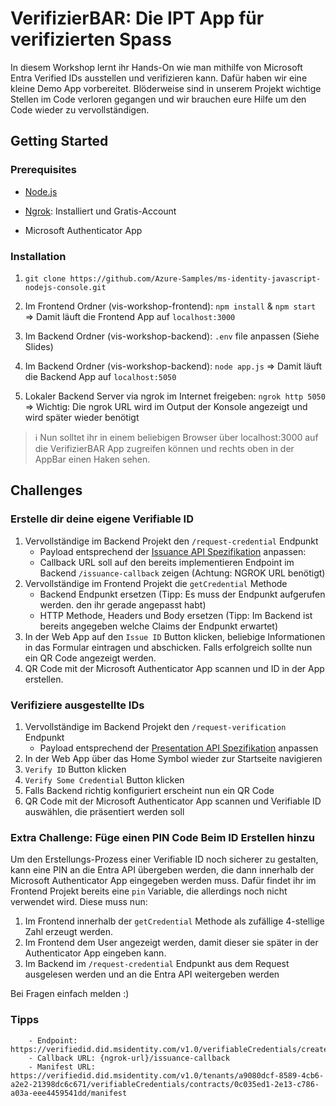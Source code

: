
# VerifizierBAR: Die IPT App für verifizierten Spass

  
In diesem Workshop lernt ihr Hands-On wie man mithilfe von Microsoft Entra Verified IDs ausstellen und verifizieren kann. Dafür haben wir eine kleine Demo App vorbereitet. Blöderweise sind in unserem Projekt wichtige Stellen im Code verloren gegangen und wir brauchen eure Hilfe um den Code wieder zu vervollständigen.

 
## Getting Started

  

### Prerequisites
* [Node.js](https://nodejs.org/en/download)

* [Ngrok](https://ngrok.com/download):  Installiert und Gratis-Account

* Microsoft Authenticator App

### Installation

  

1. `git clone https://github.com/Azure-Samples/ms-identity-javascript-nodejs-console.git`
2. Im Frontend Ordner (vis-workshop-frontend): `npm install` & `npm start` => Damit läuft die Frontend App auf `localhost:3000`
3. Im Backend Ordner (vis-workshop-backend): `.env` file anpassen (Siehe Slides)

4. Im Backend Ordner (vis-workshop-backend): `node app.js` => Damit läuft die Backend App auf `localhost:5050`

5. Lokaler Backend Server via ngrok im Internet freigeben: `ngrok http 5050` => Wichtig: Die ngrok URL wird im Output der Konsole angezeigt und wird später wieder benötigt
   
> :information_source: Nun solltet ihr in einem beliebigen Browser über localhost:3000 auf die VerifizierBAR App zugreifen können und rechts oben in der AppBar einen Haken sehen.

 ## Challenges

### Erstelle dir deine eigene Verifiable ID 
1. Vervollständige im Backend Projekt den `/request-credential` Endpunkt
	- Payload entsprechend der [Issuance API Spezifikation](https://learn.microsoft.com/en-us/azure/active-directory/verifiable-credentials/issuance-request-api) anpassen:
	- Callback URL soll auf den bereits implementieren Endpoint im Backend `/issuance-callback` zeigen (Achtung: NGROK URL benötigt)
2. Vervollständige im Frontend Projekt die `getCredential` Methode
	- Backend Endpunkt ersetzen (Tipp: Es muss der Endpunkt aufgerufen werden. den ihr gerade angepasst habt)
	- HTTP Methode, Headers und Body ersetzen (Tipp: Im Backend ist bereits angegeben welche Claims der Endpunkt erwartet)
3. In der Web App auf den `Issue ID` Button klicken, beliebige Informationen in das Formular eintragen und abschicken. Falls erfolgreich sollte nun ein QR Code angezeigt werden. 
4. QR Code mit der Microsoft Authenticator App scannen und ID in der App erstellen. 

### Verifiziere ausgestellte IDs
1. Vervollständige im Backend Projekt den `/request-verification` Endpunkt
	- Payload entsprechend der [Presentation API Spezifikation](https://learn.microsoft.com/en-us/azure/active-directory/verifiable-credentials/presentation-request-api) anpassen
2. In der Web App über das Home Symbol wieder zur Startseite navigieren
3. `Verify ID` Button klicken
4. `Verify Some Credential` Button klicken
5. Falls Backend richtig konfiguriert erscheint nun ein QR Code
6. QR Code mit der Microsoft Authenticator App scannen und Verifiable ID auswählen, die präsentiert werden soll

### Extra Challenge: Füge einen PIN Code Beim ID Erstellen hinzu
Um den Erstellungs-Prozess einer Verifiable ID noch sicherer zu gestalten, kann eine PIN an die Entra API übergeben werden, die dann innerhalb der Microsoft Authenticator App eingegeben werden muss. Dafür findet ihr im Frontend Projekt bereits eine `pin` Variable, die allerdings noch nicht verwendet wird. Diese muss nun:
1. Im Frontend innerhalb der `getCredential` Methode als zufällige 4-stellige Zahl erzeugt werden.
2. Im Frontend dem User angezeigt werden, damit dieser sie später in der Authenticator App eingeben kann.
3. Im Backend im `/request-credential` Endpunkt aus dem Request ausgelesen werden und an die Entra API weitergeben werden


Bei Fragen einfach melden :) 





### Tipps

		- Endpoint: https://verifiedid.did.msidentity.com/v1.0/verifiableCredentials/createIssuanceRequest
		- Callback URL: {ngrok-url}/issuance-callback
		- Manifest URL: https://verifiedid.did.msidentity.com/v1.0/tenants/a9080dcf-8589-4cb6-a2e2-21398dc6c671/verifiableCredentials/contracts/0c035ed1-2e13-c786-a03a-eee4459541dd/manifest